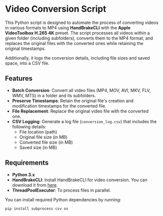 # Video Conversion Script

This Python script is designed to automate the process of converting videos in various formats to MP4 using **HandBrakeCLI** with the **Apple VideoToolbox H.265 4K** preset. The script processes all videos within a given folder (including subfolders), converts them to the MP4 format, and replaces the original files with the converted ones while retaining the original timestamps.

Additionally, it logs the conversion details, including file sizes and saved space, into a CSV file.

## Features

- **Batch Conversion**: Convert all video files (MP4, MOV, AVI, MKV, FLV, WMV, MTS) in a folder and its subfolders.
- **Preserve Timestamps**: Retain the original file's creation and modification timestamps for the converted file.
- **File Replacement**: Replace the original video file with the converted one.
- **CSV Logging**: Generate a log file (`conversion_log.csv`) that includes the following details:
  - File location (path)
  - Original file size (in MB)
  - Converted file size (in MB)
  - Saved size (in MB)

## Requirements

- **Python 3.x**
- **HandBrakeCLI**: Install HandBrakeCLI for video conversion. You can download it from [here](https://handbrake.fr/downloads.php).
- **ThreadPoolExecutor**: To process files in parallel.
  
You can install required Python dependencies by running:

```bash
pip install subprocess csv os
